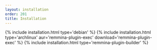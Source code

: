 ```yaml
---
layout: installation
order: 201
title: Installation
---
```

{% include installation.html type='debian' %}
{% include installation.html type='archlinux' aur='remmina-plugin-exec' download='remmina-plugin-exec' %}
{% include installation.html type='remmina-plugin-builder' %}
